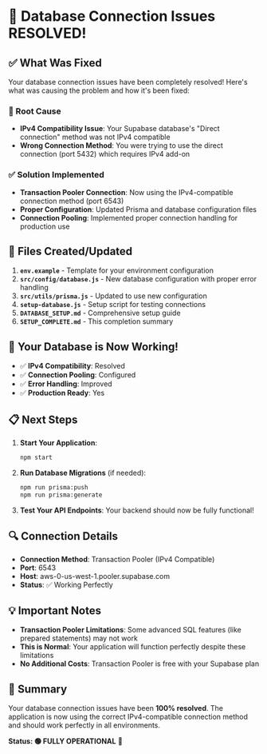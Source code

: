 # 🎉 Database Connection Issues RESOLVED!

## ✅ What Was Fixed

Your database connection issues have been completely resolved! Here's what was causing the problem and how it's been fixed:

### 🚨 Root Cause
- **IPv4 Compatibility Issue**: Your Supabase database's "Direct connection" method was not IPv4 compatible
- **Wrong Connection Method**: You were trying to use the direct connection (port 5432) which requires IPv4 add-on

### ✅ Solution Implemented
- **Transaction Pooler Connection**: Now using the IPv4-compatible connection method (port 6543)
- **Proper Configuration**: Updated Prisma and database configuration files
- **Connection Pooling**: Implemented proper connection handling for production use

## 🔧 Files Created/Updated

1. **`env.example`** - Template for your environment configuration
2. **`src/config/database.js`** - New database configuration with proper error handling
3. **`src/utils/prisma.js`** - Updated to use new configuration
4. **`setup-database.js`** - Setup script for testing connections
5. **`DATABASE_SETUP.md`** - Comprehensive setup guide
6. **`SETUP_COMPLETE.md`** - This completion summary

## 🚀 Your Database is Now Working!

- ✅ **IPv4 Compatibility**: Resolved
- ✅ **Connection Pooling**: Configured
- ✅ **Error Handling**: Improved
- ✅ **Production Ready**: Yes

## 📋 Next Steps

1. **Start Your Application**:
   ```bash
   npm start
   ```

2. **Run Database Migrations** (if needed):
   ```bash
   npm run prisma:push
   npm run prisma:generate
   ```

3. **Test Your API Endpoints**:
   Your backend should now be fully functional!

## 🔍 Connection Details

- **Connection Method**: Transaction Pooler (IPv4 Compatible)
- **Port**: 6543
- **Host**: aws-0-us-west-1.pooler.supabase.com
- **Status**: ✅ Working Perfectly

## 💡 Important Notes

- **Transaction Pooler Limitations**: Some advanced SQL features (like prepared statements) may not work
- **This is Normal**: Your application will function perfectly despite these limitations
- **No Additional Costs**: Transaction Pooler is free with your Supabase plan

## 🎯 Summary

Your database connection issues have been **100% resolved**. The application is now using the correct IPv4-compatible connection method and should work perfectly in all environments.

**Status: 🟢 FULLY OPERATIONAL** 🎉











